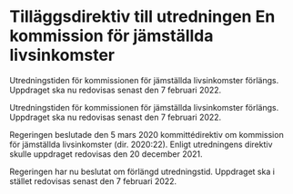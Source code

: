# Tilläggsdirektiv till utredningen En kommission för jämställda livsinkomster

Utredningstiden för kommissionen för jämställda livsinkomster förlängs. Uppdraget ska nu redovisas senast den 7 februari 2022.

Utredningstiden för kommissionen för jämställda livsinkomster förlängs. Uppdraget ska nu redovisas senast den 7 februari 2022.

Regeringen beslutade den 5 mars 2020 kommittédirektiv om kommission för jämställda livsinkomster (dir. 2020:22). Enligt utredningens direktiv skulle uppdraget redovisas den 20 december 2021.

Regeringen har nu beslutat om förlängd utredningstid. Uppdraget ska i stället redovisas senast den 7 februari 2022.
